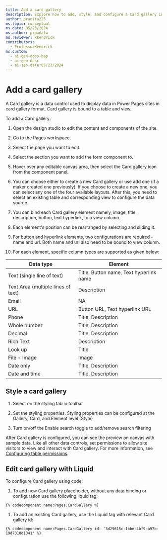 ```yaml
---
title: Add a card gallery
description: Explore how to add, style, and configure a Card gallery in Power Pages sites using design studio and Liquid code.
author: pranita225
ms.topic: conceptual
ms.date: 05/23/2024
ms.author: prpadalw
ms.reviewer: kkendrick
contributors:
  - ProfessorKendrick
ms.custom:
  - ai-gen-docs-bap
  - ai-gen-desc
  - ai-seo-date:05/23/2024
---
```

# Add a card gallery

A Card gallery is a data control used to display data in Power Pages sites in card gallery format. Card gallery is bound to a table and view. 

To add a Card gallery:

1. Open the design studio to edit the content and components of the site.

1. Go to the Pages workspace.

1. Select the page you want to edit.

1. Select the section you want to add the form component to.

1. Hover over any editable canvas area, then select the Card gallery icon from the component panel.

1. You can choose either to create a new Card gallery or use add one (if a maker created one previously). If you choose to create a new one, you can select any one of the four available layouts. After this, you need to select an existing table and corresponding view to configure the data source.

1. You can bind each Card gallery element namely, image, title, description, button, text hyperlink, to a view column.

1. Each element's position can be rearranged by selecting and sliding it.

1. For button and hyperlink elements, two configurations are required - name and url. Both name and url also need to be bound to view column.

1. For each element, specific column types are supported as given below:

| **Data type**                     | **Element**                             |
|-----------------------------------|-----------------------------------------|
| Text (single line of text)        | Title, Button name, Text hyperlink name |
| Text Area (multiple lines of text) | Description                             |
| Email                             | NA                                      |
| URL                               | Button URL, Text hyperlink URL          |
| Phone                             | Title, Description                      |
| Whole number                      | Title, Description                      |
| Decimal                           | Title, Description                      |
| Rich Text                         | Description                             |
| Look up                           | Title                                   |
| File - Image                      | Image                                   |
| Date only                         | Title, Description                      |
| Date and time                     | Title, Description                      |

## Style a card gallery

1. Select on the styling tab in toolbar

1. Set the styling properties. Styling properties can be configured at the Gallery, Card, and Element level (Style)

1. Turn on/off the Enable search toggle to add/remove search filtering

After Card gallery is configured, you can see the preview on canvas with sample data. Like all other data controls, set permissions to allow site visitors to view and interact with Card gallery. For more information, see [Configuring table permissions](../security/table-permissions.md).

## Edit card gallery with Liquid

To configure Card gallery using code:

1. To add new Card gallery placeholder, without any data binding or configuration use the following liquid tag:

```Liquid
{% codecomponent name:Pages.CardGallery %}
```

1. To add an existing Card gallery, use the Liquid tag with relevant Card gallery id:

```Liquid
{% codecomponent name:Pages.CardGallery id: '3d29615c-1bbe-4bf9-a97b-19d7318d1341' %}
```


